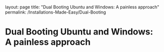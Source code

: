 layout: page
title: "Dual Booting Ubuntu and Windows: A painless approach"
permalink: /Installations-Made-Easy/Dual-Booting

# Dual Booting Ubuntu and Windows: A painless approach
